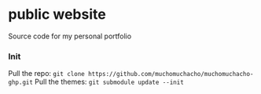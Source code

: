 # public website
Source code for my personal portfolio

### Init
Pull the repo: `git clone https://github.com/muchomuchacho/muchomuchacho-ghp.git`
Pull the themes: `git submodule update --init`
